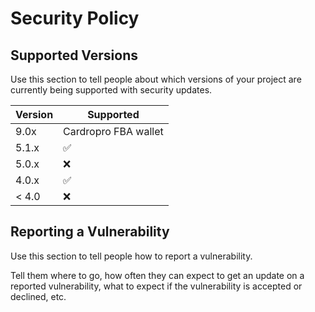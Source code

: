 # Security Policy

## Supported Versions

Use this section to tell people about which versions of your project are
currently being supported with security updates.

| Version | Supported          |
| ------- | ------------------ |
|9.0x     |Cardropro FBA wallet| 
5.1.x   | :white_check_mark: |
| 5.0.x   | :x:                |
| 4.0.x   | :white_check_mark: |
| < 4.0   | :x:                |

## Reporting a Vulnerability

Use this section to tell people how to report a vulnerability.

Tell them where to go, how often they can expect to get an update on a
reported vulnerability, what to expect if the vulnerability is accepted or
declined, etc.
